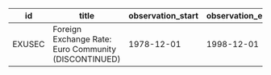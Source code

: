 | id     | title                                                | observation_start   | observation_end   |
|--------|------------------------------------------------------|---------------------|-------------------|
| EXUSEC | Foreign Exchange Rate: Euro Community (DISCONTINUED) | 1978-12-01          | 1998-12-01        |